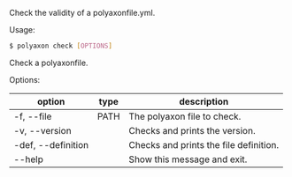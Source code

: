 Check the validity of a polyaxonfile.yml.

Usage:
```bash
$ polyaxon check [OPTIONS]
```

Check a polyaxonfile.

Options:

option| type | description
------|------|------------
  -f, --file| PATH| The polyaxon file to check.
  -v, --version| | Checks and prints the version.
  -def, --definition| | Checks and prints the file definition.
  --help| | Show this message and exit.
